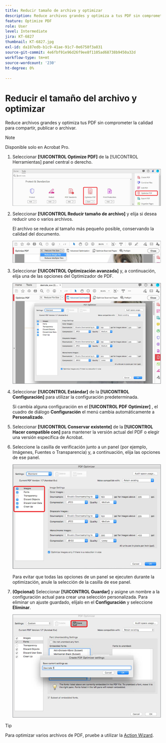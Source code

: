 ```yaml
---
title: Reducir tamaño de archivo y optimizar
description: Reduce archivos grandes y optimiza a tus PDF sin comprometer la calidad para compartir, publicar o archivar
feature: Optimize PDF
role: User
level: Intermediate
jira: KT-6827
thumbnail: KT-6827.jpg
exl-id: da187edb-b1c9-41ae-91c7-0e6758f3a831
source-git-commit: 4e6fbf91e96d26f9ee8f1105ad68738b9450a32d
workflow-type: tm+mt
source-wordcount: '230'
ht-degree: 0%

---
```


# Reducir el tamaño del archivo y optimizar

Reduce archivos grandes y optimiza tus PDF sin comprometer la calidad para compartir, publicar o archivar.

>[!NOTE]
>
>Disponible solo en Acrobat Pro.

1. Seleccionar **[!UICONTROL Optimize PDF]** de la [!UICONTROL Herramientas] panel central o derecho.

   ![Reducir paso 1](../assets/Reduce_1.png)

1. Seleccionar **[!UICONTROL Reducir tamaño de archivo]** y elija si desea reducir uno o varios archivos.

   El archivo se reduce al tamaño más pequeño posible, conservando la calidad del documento.

   ![Reducir paso 2](../assets/Reduce_2.png)

1. Seleccionar **[!UICONTROL Optimización avanzada]** y, a continuación, elija una de las opciones del Optimizador de PDF.

   ![Reducir paso 3](../assets/Reduce_3.png)

1. Seleccionar **[!UICONTROL Estándar]** de la **[!UICONTROL Configuración]** para utilizar la configuración predeterminada.

   Si cambia alguna configuración en el **[!UICONTROL PDF Optimizer]** , el cuadro de diálogo **Configuración** el menú cambia automáticamente a **Personalizado**.

1. Seleccionar **[!UICONTROL Conservar existente]** de la **[!UICONTROL Hacer compatible con]** para mantener la versión actual del PDF o elegir una versión específica de Acrobat.

1. Seleccione la casilla de verificación junto a un panel (por ejemplo, Imágenes, Fuentes o Transparencia) y, a continuación, elija las opciones de ese panel.

   ![Reducir paso 5](../assets/Reduce_5.png)

   Para evitar que todas las opciones de un panel se ejecuten durante la optimización, anule la selección de la casilla de ese panel.

1. **(Opcional)** Seleccionar **[!UICONTROL Guardar]** y asigne un nombre a la configuración actual para crear una selección personalizada. Para eliminar un ajuste guardado, elíjalo en el **Configuración** y seleccione **Eliminar**.

   ![Reducir paso 6](../assets/Reduce_6.png)

>[!TIP]
>
>Para optimizar varios archivos de PDF, pruebe a utilizar la [Action Wizard](../advanced-tasks/action.md).